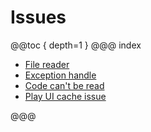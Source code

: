 # Issues
@@toc { depth=1 }
@@@ index

* [File reader](filereader/index.md)
* [Exception handle](exceptionhandle/index.md)
* [Code can't be read](codeStyle/inde.md)
* [Play UI cache issue](playui/index.md)

@@@